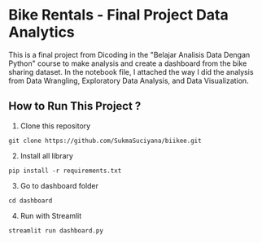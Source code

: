 
# Bike Rentals - Final Project Data Analytics

This is a final project from Dicoding in the "Belajar Analisis Data Dengan Python" course to make analysis and create a dashboard from the bike sharing dataset. In the notebook file, I attached the way I did the analysis from Data Wrangling, Exploratory Data Analysis, and Data Visualization.

## How to Run This Project ?

1. Clone this repository

```
git clone https://github.com/SukmaSuciyana/biikee.git
```

2. Install all library

```
pip install -r requirements.txt
```

3. Go to dashboard folder

```
cd dashboard
```

4. Run with Streamlit

```
streamlit run dashboard.py
